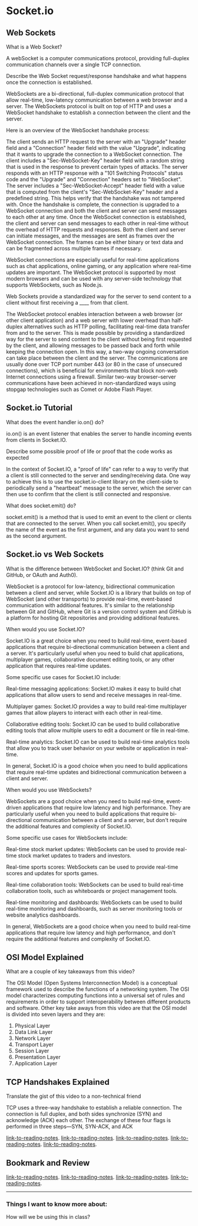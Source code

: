 # Socket.io

## Web Sockets

What is a Web Socket?

A webSocket is a computer communications protocol, providing full-duplex communication channels over a single TCP connection.

Describe the Web Socket request/response handshake and what happens once the connection is established.

WebSockets are a bi-directional, full-duplex communication protocol that allow real-time, low-latency communication between a web browser and a server. The WebSockets protocol is built on top of HTTP and uses a WebSocket handshake to establish a connection between the client and the server.

Here is an overview of the WebSocket handshake process:

The client sends an HTTP request to the server with an "Upgrade" header field and a "Connection" header field with the value "Upgrade", indicating that it wants to upgrade the connection to a WebSocket connection.
The client includes a "Sec-WebSocket-Key" header field with a random string that is used in the response to prevent certain types of attacks.
The server responds with an HTTP response with a "101 Switching Protocols" status code and the "Upgrade" and "Connection" headers set to "WebSocket".
The server includes a "Sec-WebSocket-Accept" header field with a value that is computed from the client's "Sec-WebSocket-Key" header and a predefined string. This helps verify that the handshake was not tampered with.
Once the handshake is complete, the connection is upgraded to a WebSocket connection and both the client and server can send messages to each other at any time.
Once the WebSocket connection is established, the client and server can send messages to each other in real-time without the overhead of HTTP requests and responses. Both the client and server can initiate messages, and the messages are sent as frames over the WebSocket connection. The frames can be either binary or text data and can be fragmented across multiple frames if necessary.

WebSocket connections are especially useful for real-time applications such as chat applications, online gaming, or any application where real-time updates are important. The WebSocket protocol is supported by most modern browsers and can be used with any server-side technology that supports WebSockets, such as Node.js.

Web Sockets provide a standardized way for the server to send content to a client without first receiving a ____ from that client.

The WebSocket protocol enables interaction between a web browser (or other client application) and a web server with lower overhead than half-duplex alternatives such as HTTP polling, facilitating real-time data transfer from and to the server. This is made possible by providing a standardized way for the server to send content to the client without being first requested by the client, and allowing messages to be passed back and forth while keeping the connection open. In this way, a two-way ongoing conversation can take place between the client and the server. The communications are usually done over TCP port number 443 (or 80 in the case of unsecured connections), which is beneficial for environments that block non-web Internet connections using a firewall. Similar two-way browser–server communications have been achieved in non-standardized ways using stopgap technologies such as Comet or Adobe Flash Player.

## Socket.io Tutorial

What does the event handler io.on() do?

io.on() is an event listener that enables the server to handle incoming events from clients in Socket.IO.

Describe some possible proof of life or proof that the code works as expected

In the context of Socket.IO, a "proof of life" can refer to a way to verify that a client is still connected to the server and sending/receiving data. One way to achieve this is to use the socket.io-client library on the client-side to periodically send a "heartbeat" message to the server, which the server can then use to confirm that the client is still connected and responsive.

What does socket.emit() do?

socket.emit() is a method that is used to emit an event to the client or clients that are connected to the server. When you call socket.emit(), you specify the name of the event as the first argument, and any data you want to send as the second argument.

## Socket.io vs Web Sockets

What is the difference between WebSocket and Socket.IO? (think Git and GitHub, or OAuth and Auth0).

WebSocket is a protocol for low-latency, bidirectional communication between a client and server, while Socket.IO is a library that builds on top of WebSocket (and other transports) to provide real-time, event-based communication with additional features. It's similar to the relationship between Git and GitHub, where Git is a version control system and GitHub is a platform for hosting Git repositories and providing additional features.

When would you use Socket.IO?

Socket.IO is a great choice when you need to build real-time, event-based applications that require bi-directional communication between a client and a server. It's particularly useful when you need to build chat applications, multiplayer games, collaborative document editing tools, or any other application that requires real-time updates.

Some specific use cases for Socket.IO include:

Real-time messaging applications: Socket.IO makes it easy to build chat applications that allow users to send and receive messages in real-time.

Multiplayer games: Socket.IO provides a way to build real-time multiplayer games that allow players to interact with each other in real-time.

Collaborative editing tools: Socket.IO can be used to build collaborative editing tools that allow multiple users to edit a document or file in real-time.

Real-time analytics: Socket.IO can be used to build real-time analytics tools that allow you to track user behavior on your website or application in real-time.

In general, Socket.IO is a good choice when you need to build applications that require real-time updates and bidirectional communication between a client and server.

When would you use WebSockets?

WebSockets are a good choice when you need to build real-time, event-driven applications that require low latency and high performance. They are particularly useful when you need to build applications that require bi-directional communication between a client and a server, but don't require the additional features and complexity of Socket.IO.

Some specific use cases for WebSockets include:

Real-time stock market updates: WebSockets can be used to provide real-time stock market updates to traders and investors.

Real-time sports scores: WebSockets can be used to provide real-time scores and updates for sports games.

Real-time collaboration tools: WebSockets can be used to build real-time collaboration tools, such as whiteboards or project management tools.

Real-time monitoring and dashboards: WebSockets can be used to build real-time monitoring and dashboards, such as server monitoring tools or website analytics dashboards.

In general, WebSockets are a good choice when you need to build real-time applications that require low latency and high performance, and don't require the additional features and complexity of Socket.IO.

## OSI Model Explained

What are a couple of key takeaways from this video?

The OSI Model (Open Systems Interconnection Model) is a conceptual framework used to describe the functions of a networking system. The OSI model characterizes computing functions into a universal set of rules and requirements in order to support interoperability between different products and software.
Other key take aways from this video are that the OSI model is divided into seven layers and they are:

  1. Physical Layer
  2. Data Link Layer
  3. Network Layer
  4. Transport Layer
  5. Session Layer
  6. Presentation Layer
  7. Application Layer

## TCP Handshakes Explained

Translate the gist of this video to a non-technical friend

TCP uses a three-way handshake to establish a reliable connection. The connection is full duplex, and both sides synchronize (SYN) and acknowledge (ACK) each other. The exchange of these four flags is performed in three steps—SYN, SYN-ACK, and ACK

[link-to-reading-notes](https://en.wikipedia.org/wiki/WebSocket).
[link-to-reading-notes](https://www.tutorialspoint.com/socket.io/).
[link-to-reading-notes](https://www.educba.com/websocket-vs-socket-io/).
[link-to-reading-notes](https://www.youtube.com/watch?v=vv4y_uOneC0).
[link-to-reading-notes](https://www.youtube.com/watch?v=xMtP5ZB3wSk).

## Bookmark and Review

[link-to-reading-notes](https://socket.io/docs/).
[link-to-reading-notes](https://socket.io/docs/server-api).
[link-to-reading-notes](https://socket.io/docs/client-api).
[link-to-reading-notes](https://amritb.github.io/socketio-client-tool/).

*************************************************************************************************************

### Things I want to know more about:

How will we be using this in class?